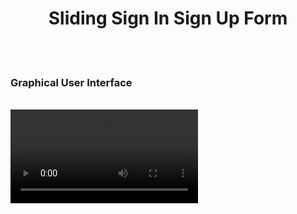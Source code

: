<h1 align="center">
 Sliding Sign In Sign Up Form
</h1>


<br><br>
<!-- ................................................................................................................................. -->






### Graphical User Interface
<br>

  <video src="https://github.com/AbdullahButt2611/Page_Designs/assets/81871162/7123c6e4-2268-44d2-bf8a-086666b34209" />





<br><br>
<!-- ................................................................................................................................. -->





### Developer

Muhammad Abdullah Butt <br>
abdullahbutt12292210@gmail.com <br>
> [Instagram](https://www.instagram.com/abdullah.butt.22/)<br>
> [FaceBook](https://www.facebook.com/profile.php?id=100076291614529)<br>
> [YouTube](https://www.youtube.com/channel/UCnuOFQyMywg-KuoN-lmav1Q)<br>
> [Portfolio](https://rebrand.ly/MuhammadAbdullahButt_MABCORP)<br>
> [Project Displayer]( https://rebrand.ly/ProjectDisplayer_MABCORP)
<br><br>
<!-- ................................................................................................................................. -->






